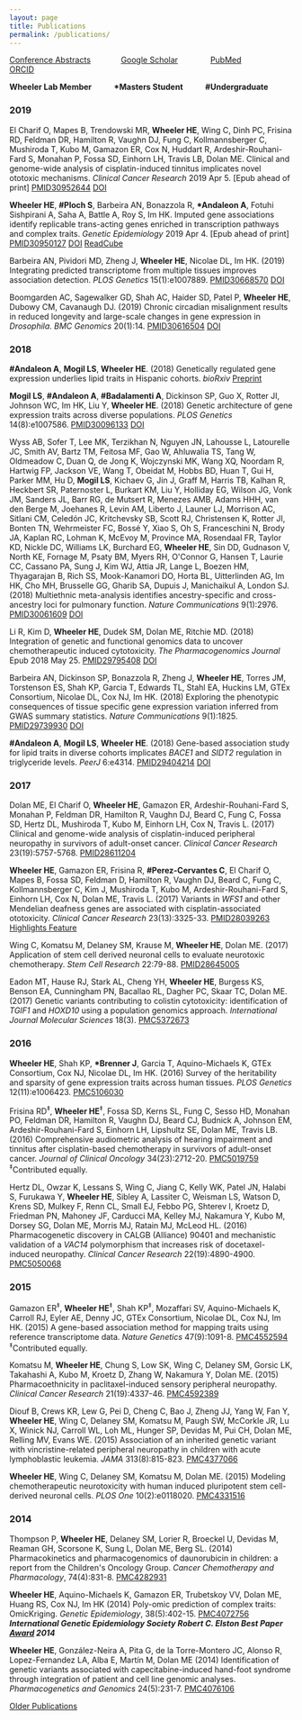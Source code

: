 ```yaml
---
layout: page
title: Publications
permalink: /publications/
---
```


<a href="{{ site.baseurl }}/abstracts">Conference Abstracts</a> &emsp; &emsp; &emsp;<a href="https://scholar.google.com/citations?user=UwY8GxwAAAAJ&hl=en">Google Scholar</a> &emsp; &emsp; &emsp; <a href="http://www.ncbi.nlm.nih.gov/pubmed/?term=Wheeler+HE%5BAuthor%5D">PubMed</a> &emsp; &emsp; &emsp; <a href="http://orcid.org/0000-0003-1365-9667">ORCID</a> &emsp; &emsp; &emsp;

**Wheeler Lab Member** &emsp; &emsp; **\*Masters Student** &emsp; &emsp; **\#Undergraduate**

### 2019
El Charif O, Mapes B, Trendowski MR, **Wheeler HE**, Wing C, Dinh PC, Frisina RD, Feldman DR, Hamilton R, Vaughn DJ, Fung C, Kollmannsberger C, Mushiroda T, Kubo M, Gamazon ER, Cox N, Huddart R, Ardeshir-Rouhani-Fard S, Monahan P, Fossa SD, Einhorn LH, Travis LB, Dolan ME. Clinical and genome-wide analysis of cisplatin-induced tinnitus implicates novel ototoxic mechanisms. *Clinical Cancer Research* 2019 Apr 5. [Epub ahead of print] [PMID30952644](https://www.ncbi.nlm.nih.gov/pubmed/30952644) [DOI](https://doi.org/10.1158/1078-0432.CCR-18-3179)

**Wheeler HE**, **\#Ploch S**, Barbeira AN, Bonazzola R, **\*Andaleon A**, Fotuhi Sishpirani A, Saha A, Battle A, Roy S, Im HK. Imputed gene associations identify replicable trans-acting genes enriched in transcription pathways and complex traits. *Genetic Epidemiology* 2019 Apr 4. [Epub ahead of print] [PMID30950127](https://www.ncbi.nlm.nih.gov/pubmed/30950127) [DOI](https://doi.org/10.1002/gepi.22205) [ReadCube](https://t.co/rizVd2t4v6)

Barbeira AN, Pividori MD, Zheng J, **Wheeler HE**, Nicolae DL, Im HK. (2019) Integrating predicted transcriptome from multiple tissues improves association detection. *PLOS Genetics* 15(1):e1007889. [PMID30668570](https://www.ncbi.nlm.nih.gov/pubmed/30668570) [DOI](https://doi.org/10.1371/journal.pgen.1007889)

Boomgarden AC, Sagewalker GD, Shah AC, Haider SD, Patel P, **Wheeler HE**, Dubowy CM, Cavanaugh DJ. (2019) Chronic circadian misalignment results in reduced longevity and large-scale changes in gene expression in *Drosophila*. *BMC Genomics* 20(1):14. [PMID30616504](https://www.ncbi.nlm.nih.gov/pubmed/30616504) [DOI](https://doi.org/10.1186/s12864-018-5401-7)

### 2018

**\#Andaleon A**, **Mogil LS**, **Wheeler HE**. (2018) Genetically regulated gene expression underlies lipid traits in Hispanic cohorts. *bioRxiv* [Preprint](https://doi.org/10.1101/507905)

**Mogil LS**, **\#Andaleon A**, **\#Badalamenti A**, Dickinson SP, Guo X, Rotter JI, Johnson WC, Im HK, Liu Y, **Wheeler HE**. (2018) Genetic architecture of gene expression traits across diverse populations. *PLOS Genetics* 14(8):e1007586. [PMID30096133](https://www.ncbi.nlm.nih.gov/pubmed/30096133) [DOI](https://journals.plos.org/plosgenetics/article?id=10.1371/journal.pgen.1007586)

Wyss AB, Sofer T, Lee MK, Terzikhan N, Nguyen JN, Lahousse L, Latourelle JC, Smith AV, Bartz TM, Feitosa MF, Gao W, Ahluwalia TS, Tang W, Oldmeadow C, Duan Q, de Jong K, Wojczynski MK, Wang XQ, Noordam R, Hartwig FP, Jackson VE, Wang T, Obeidat M, Hobbs BD, Huan T, Gui H, Parker MM, Hu D, **Mogil LS**, Kichaev G, Jin J, Graff M, Harris TB, Kalhan R, Heckbert SR, Paternoster L, Burkart KM, Liu Y, Holliday EG, Wilson JG, Vonk JM, Sanders JL, Barr RG, de Mutsert R, Menezes AMB, Adams HHH, van den Berge M, Joehanes R, Levin AM, Liberto J, Launer LJ, Morrison AC, Sitlani CM, Celedón JC, Kritchevsky SB, Scott RJ, Christensen K, Rotter JI, Bonten TN, Wehrmeister FC, Bossé Y, Xiao S, Oh S, Franceschini N, Brody JA, Kaplan RC, Lohman K, McEvoy M, Province MA, Rosendaal FR, Taylor KD, Nickle DC, Williams LK, Burchard EG, **Wheeler HE**, Sin DD, Gudnason V, North KE, Fornage M, Psaty BM, Myers RH, O'Connor G, Hansen T, Laurie CC, Cassano PA, Sung J, Kim WJ, Attia JR, Lange L, Boezen HM, Thyagarajan B, Rich SS, Mook-Kanamori DO, Horta BL, Uitterlinden AG, Im HK, Cho MH, Brusselle GG, Gharib SA, Dupuis J, Manichaikul A, London SJ. (2018) Multiethnic meta-analysis identifies ancestry-specific and cross-ancestry loci for pulmonary function. *Nature Communications* 9(1):2976. [PMID30061609](https://www.ncbi.nlm.nih.gov/pubmed/30061609?dopt=Abstract) [DOI](https://doi.org/10.1038/s41467-018-05369-0)


Li R, Kim D, **Wheeler HE**, Dudek SM, Dolan ME, Ritchie MD. (2018) Integration of genetic and functional genomics data to uncover chemotherapeutic induced cytotoxicity. *The Pharmacogenomics Journal* Epub 2018 May 25. 	[PMID29795408](https://www.ncbi.nlm.nih.gov/pubmed/29795408) [DOI](https://www.nature.com/articles/s41397-018-0024-6)

Barbeira AN, Dickinson SP, Bonazzola R, Zheng J, **Wheeler HE**, Torres JM, Torstenson ES, Shah KP, Garcia T, Edwards TL, Stahl EA, Huckins LM, GTEx Consortium, Nicolae DL, Cox NJ, Im HK. (2018) Exploring the phenotypic consequences of tissue specific gene expression variation inferred from GWAS summary statistics. *Nature Communications* 9(1):1825. [PMID29739930](https://www.ncbi.nlm.nih.gov/pubmed/?term=29739930) [DOI](https://doi.org/10.1038/s41467-018-03621-1)

**\#Andaleon A**, **Mogil LS**, **Wheeler HE**. (2018) Gene-based association study for lipid traits in diverse cohorts implicates *BACE1* and *SIDT2* regulation in triglyceride levels. *PeerJ* 6:e4314. [PMID29404214](https://www.ncbi.nlm.nih.gov/pubmed/?term=29404214) [DOI](https://doi.org/10.7717/peerj.4314)





### 2017
Dolan ME, El Charif O, **Wheeler HE**, Gamazon ER, Ardeshir-Rouhani-Fard S, Monahan P, Feldman DR, Hamilton R, Vaughn DJ, Beard C, Fung C, Fossa SD, Hertz DL, Mushiroda T, Kubo M, Einhorn LH, Cox N, Travis L. (2017) Clinical and genome-wide analysis of cisplatin-induced peripheral neuropathy in survivors of adult-onset cancer. *Clinical Cancer Research* 23(19):5757-5768. [PMID28611204](https://www.ncbi.nlm.nih.gov/pubmed/28611204)

**Wheeler HE**, Gamazon ER, Frisina R, **\#Perez-Cervantes C**, El Charif O, Mapes B, Fossa SD, Feldman D, Hamilton R, Vaughn DJ, Beard C, Fung C, Kollmannsberger C, Kim J, Mushiroda T, Kubo M, Ardeshir-Rouhani-Fard S, Einhorn LH, Cox N, Dolan ME, Travis L. (2017) Variants in *WFS1* and other Mendelian deafness genes are associated with cisplatin-associated ototoxicity. *Clinical Cancer Research* 23(13):3325-33. [PMID28039263](https://www.ncbi.nlm.nih.gov/pubmed/28039263)  &emsp;[Highlights Feature](http://clincancerres.aacrjournals.org/content/23/13/3227.full-text.pdf)

Wing C, Komatsu M, Delaney SM, Krause M, **Wheeler HE**, Dolan ME. (2017) Application of stem cell derived neuronal cells to evaluate neurotoxic chemotherapy. *Stem Cell Research* 22:79-88. [PMID28645005](https://www.ncbi.nlm.nih.gov/pubmed/28645005)



Eadon MT, Hause RJ, Stark AL, Cheng YH, **Wheeler HE**, Burgess KS, Benson EA, Cunningham PN, Bacallao RL, Dagher PC, Skaar TC, Dolan ME. (2017) Genetic variants contributing to colistin cytotoxicity: identification of *TGIF1* and *HOXD10* using a population genomics approach. *International Journal Molecular Sciences* 18(3). [PMC5372673](https://www.ncbi.nlm.nih.gov/pubmed/28335481)


### 2016

**Wheeler HE**, Shah KP, **\*Brenner J**, Garcia T, Aquino-Michaels K, GTEx Consortium, Cox NJ, Nicolae DL, Im HK. (2016) Survey of the heritability and sparsity of gene expression traits across human tissues. *PLOS Genetics* 12(11):e1006423. <a href="https://www.ncbi.nlm.nih.gov/pubmed/?term=PMC5106030">PMC5106030</a>

Frisina RD<sup>‡</sup>, **Wheeler HE**<sup>‡</sup>, Fossa SD, Kerns SL, Fung C, Sesso HD, Monahan PO, Feldman DR, Hamilton R, Vaughn DJ, Beard CJ, Budnick A, Johnson EM, Ardeshir-Rouhani-Fard S, Einhorn LH, Lipshultz SE, Dolan ME, Travis LB. (2016) Comprehensive audiometric analysis of hearing impairment and tinnitus after cisplatin-based chemotherapy in survivors of adult-onset cancer. *Journal of Clinical Oncology* 34(23):2712-20. <a href="https://www.ncbi.nlm.nih.gov/pubmed/?term=PMC5019759">PMC5019759</a> <sup>‡</sup>Contributed equally.

Hertz DL, Owzar K, Lessans S, Wing C, Jiang C, Kelly WK, Patel JN, Halabi S, Furukawa Y, **Wheeler HE**, Sibley A, Lassiter C, Weisman LS, Watson D, Krens SD, Mulkey F, Renn CL, Small EJ, Febbo PG, Shterev I, Kroetz D, Friedman PN, Mahoney JF, Carducci MA, Kelley MJ, Nakamura Y, Kubo M, Dorsey SG, Dolan ME, Morris MJ, Ratain MJ, McLeod HL. (2016) Pharmacogenetic discovery in CALGB (Alliance) 90401 and mechanistic validation of a *VAC14* polymorphism that increases risk of docetaxel-induced neuropathy. *Clinical Cancer Research* 22(19):4890-4900. <a href="https://www.ncbi.nlm.nih.gov/pubmed/?term=PMC5050068">PMC5050068</a>


### 2015

Gamazon ER<sup>‡</sup>, <b>Wheeler HE</b><sup>‡</sup>, Shah KP<sup>‡</sup>, Mozaffari SV, Aquino-Michaels K, Carroll RJ, Eyler AE, Denny JC, GTEx Consortium, Nicolae DL, Cox NJ, Im HK. (2015) A gene-based association method for mapping traits using reference transcriptome data. <i>Nature Genetics</i> 47(9):1091-8. <a href="https://www.ncbi.nlm.nih.gov/pubmed/?term=PMC4552594">PMC4552594</a>
<sup>‡</sup>Contributed equally.

Komatsu M, <b>Wheeler HE</b>, Chung S, Low SK, Wing C, Delaney SM, Gorsic LK, Takahashi A, Kubo M, Kroetz D, Zhang W, Nakamura Y, Dolan ME. (2015) Pharmacoethnicity in paclitaxel-induced sensory peripheral neuropathy. <i>Clinical Cancer Research</i> 21(19):4337-46. <a href="https://www.ncbi.nlm.nih.gov/pubmed/?term=PMC4592389">PMC4592389</a>

Diouf B, Crews KR, Lew G, Pei D, Cheng C, Bao J, Zheng JJ, Yang W, Fan Y, <b>Wheeler HE</b>, Wing C, Delaney SM, Komatsu M, Paugh SW, McCorkle JR, Lu X, Winick NJ, Carroll WL, Loh ML, Hunger SP, Devidas M, Pui CH, Dolan ME, Relling MV, Evans WE. (2015) Association of an inherited genetic variant with vincristine-related peripheral neuropathy in children with acute lymphoblastic leukemia. <i>JAMA</i> 313(8):815-823. <a href="http://www.ncbi.nlm.nih.gov/pubmed/?term=PMC4377066">PMC4377066</a>

<b>Wheeler HE</b>, Wing C, Delaney SM, Komatsu M, Dolan ME. (2015) Modeling chemotherapeutic neurotoxicity with human induced pluripotent stem cell-derived neuronal cells. <i>PLOS One</i> 10(2):e0118020. <a href="http://www.ncbi.nlm.nih.gov/pubmed/?term=PMC4331516">PMC4331516</a>

### 2014

Thompson P, <b>Wheeler HE</b>, Delaney SM, Lorier R, Broeckel U, Devidas M, Reaman GH, Scorsone K, Sung L, Dolan ME, Berg SL. (2014) Pharmacokinetics and pharmacogenomics of daunorubicin in children: a report from the Children's Oncology Group. <i>Cancer Chemotherapy and Pharmacology</i>, 74(4):831-8. <a href="http://www.ncbi.nlm.nih.gov/pubmed/?term=PMC4282931">PMC4282931</a>

<b>Wheeler HE</b>, Aquino-Michaels K, Gamazon ER, Trubetskoy VV, Dolan ME, Huang RS, Cox NJ, Im HK (2014) Poly-omic prediction of complex traits: OmicKriging. <i>Genetic Epidemiology</i>, 38(5):402-15. <a href="http://www.ncbi.nlm.nih.gov/pubmed/?term=PMC4072756">PMC4072756</a> ***International Genetic Epidemiology  Society Robert C. Elston Best Paper <a href="https://s3.amazonaws.com/imlab-open/Webdata/Images/2015/best-paper-omickriging.JPG">Award</a> 2014***

<b>Wheeler HE</b>, González-Neira A, Pita G, de la Torre-Montero JC, Alonso R, Lopez-Fernandez LA, Alba E, Martín M, Dolan ME (2014) Identification of genetic variants associated with capecitabine-induced hand-foot syndrome through integration of patient and cell line genomic analyses. <i>Pharmacogenetics and Genomics</i> 24(5):231-7. <a href="http://www.ncbi.nlm.nih.gov/pubmed/?term=PMC4076106">PMC4076106</a>




<a href="{{ site.baseurl }}/oldpubs">Older Publications</a>





